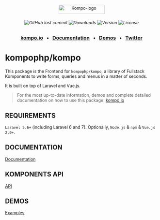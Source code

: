 <p align="center">
  <a href="https://kompo.io" target="_blank">
    <img src="https://kompo.io/img/kompo-logo.svg" width="151" height="30" alt="Kompo-logo" />
  </a>
</p>
<h6 align="center">
    <img alt="GitHub last commit" src="https://img.shields.io/github/last-commit/kompophp/kompo.svg">
    <img src="https://img.shields.io/npm/dt/vue-kompo.svg?style=flat-square" alt="Downloads" />
    <img src="https://img.shields.io/npm/v/vue-kompo.svg?style=flat-square" alt="Version" />
    <img src="https://img.shields.io/npm/l/vue-kompo.svg?style=flat-square" alt="License" />
</h6>
<h3 align="center">
    <a href="https://kompo.io" target="_blank">kompo.io</a>
    &nbsp;&nbsp;&bull;&nbsp;&nbsp;
    <a href="https://kompo.io/docs" target="_blank">Documentation</a>
    &nbsp;&nbsp;&bull;&nbsp;&nbsp;
    <a href="https://kompo.io/examples" target="_blank">Demos</a>
    &nbsp;&nbsp;&bull;&nbsp;&nbsp;
    <a href="https://twitter.com/kompophp" target="_blank">Twitter</a>
</h3>

# kompophp/kompo

This package is the Frontend for `kompophp/kompo`, a library of Fullstack Komponents to write forms, queries and menus in a matter of seconds. 

It is built on top of Laravel and Vue.js.

> For the most up-to-date information, demos and complete detailed documentation on how to use this package: <a href="https://kompo.io">kompo.io</a>


## REQUIREMENTS

`Laravel 5.6+` (including Laravel 6 and 7). Optionally, `Node.js` & `npm` & `Vue.js 2.0+`.

## DOCUMENTATION

<a href="https://kompo.io/docs" target="_blank">Documentation</a>

## KOMPONENTS API

<a href="https://kompo.io/api" target="_blank">API</a>

## DEMOS

<a href="https://kompo.io/examples" target="_blank">Examples</a>
